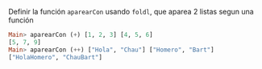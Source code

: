 Definir la función `aparearCon` usando `foldl`, que aparea 2 listas segun una función

```haskell
Main> aparearCon (+) [1, 2, 3] [4, 5, 6]
[5, 7, 9]
Main> aparearCon (++) ["Hola", "Chau"] ["Homero", "Bart"]
["HolaHomero", "ChauBart"]
```